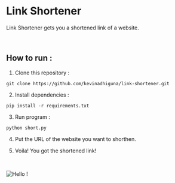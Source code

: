 # Link Shortener

Link Shortener gets you a shortened link of a website.

<br />

## How to run :

1) Clone this repository :

```
git clone https://github.com/kevinadhiguna/link-shortener.git
```

2) Install dependencies :
```
pip install -r requirements.txt
```

3) Run program :
```
python short.py
```

4) Put the URL of the website you want to shorthen.

5) Voila! You got the shortened link!

<br />

![Hello !](https://api.visitorbadge.io/api/VisitorHit?user=kevinadhiguna&repo=link-shortener&label=thanks%20for%20dropping%20in%20!&labelColor=%23000000&countColor=%23FFFFFF)

